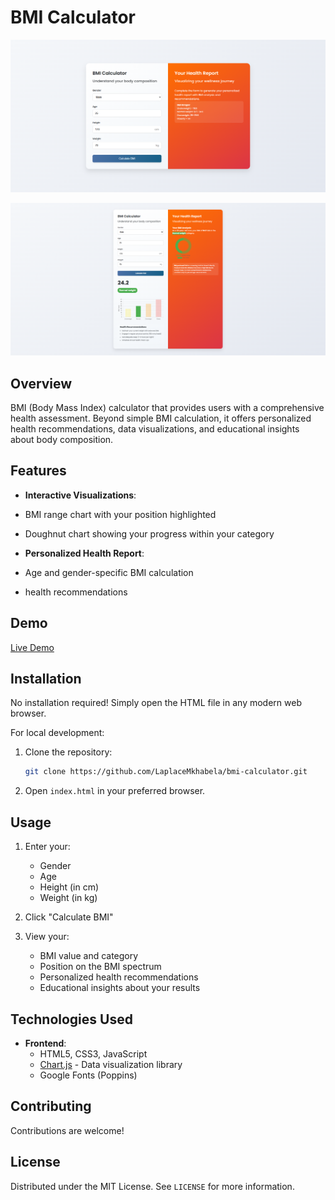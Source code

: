 # BMI Calculator

![BMI Calculator Screenshot](screenshot1.png) 

![BMI Calculator Screenshot](screenshot2.png) 


## Overview

BMI (Body Mass Index) calculator that provides users with a comprehensive health assessment. Beyond simple BMI calculation, it offers personalized health recommendations, data visualizations, and educational insights about body composition.

## Features

-   **Interactive Visualizations**: 
  - BMI range chart with your position highlighted
  - Doughnut chart showing your progress within your category

-   **Personalized Health Report**:
  - Age and gender-specific BMI calculation
  - health recommendations

## Demo

[Live Demo](https://bmireport.netlify.app/) 

## Installation

No installation required! Simply open the HTML file in any modern web browser.

For local development:

1. Clone the repository:
   ```bash
   git clone https://github.com/LaplaceMkhabela/bmi-calculator.git
   ```

2. Open `index.html` in your preferred browser.

## Usage

1. Enter your:
   - Gender
   - Age
   - Height (in cm)
   - Weight (in kg)

2. Click "Calculate BMI"

3. View your:
   - BMI value and category
   - Position on the BMI spectrum
   - Personalized health recommendations
   - Educational insights about your results

## Technologies Used

- **Frontend**:
  - HTML5, CSS3, JavaScript
  - [Chart.js](https://www.chartjs.org/) - Data visualization library
  - Google Fonts (Poppins) 



## Contributing

Contributions are welcome!


## License

Distributed under the MIT License. See `LICENSE` for more information.


